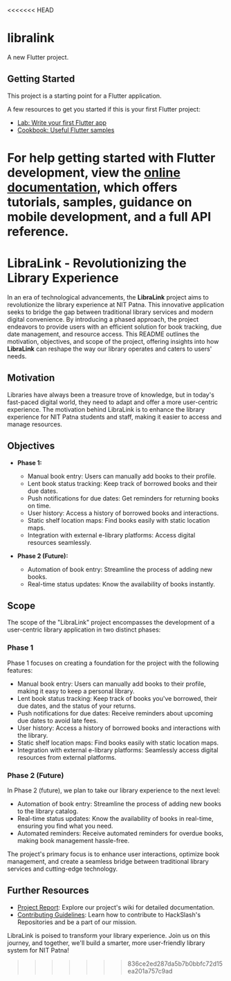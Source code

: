 <<<<<<< HEAD
# libralink

A new Flutter project.

## Getting Started

This project is a starting point for a Flutter application.

A few resources to get you started if this is your first Flutter project:

- [Lab: Write your first Flutter app](https://docs.flutter.dev/get-started/codelab)
- [Cookbook: Useful Flutter samples](https://docs.flutter.dev/cookbook)
  
For help getting started with Flutter development, view the
[online documentation](https://docs.flutter.dev/), which offers tutorials,
samples, guidance on mobile development, and a full API reference.
=======

# LibraLink - Revolutionizing the Library Experience

In an era of technological advancements, the **LibraLink** project aims to revolutionize the library experience at NIT Patna. This innovative application seeks to bridge the gap between traditional library services and modern digital convenience. By introducing a phased approach, the project endeavors to provide users with an efficient solution for book tracking, due date management, and resource access. This README outlines the motivation, objectives, and scope of the project, offering insights into how **LibraLink** can reshape the way our library operates and caters to users' needs.

## Motivation

Libraries have always been a treasure trove of knowledge, but in today's fast-paced digital world, they need to adapt and offer a more user-centric experience. The motivation behind LibraLink is to enhance the library experience for NIT Patna students and staff, making it easier to access and manage resources.

## Objectives

- **Phase 1:**
  - Manual book entry: Users can manually add books to their profile.
  - Lent book status tracking: Keep track of borrowed books and their due dates.
  - Push notifications for due dates: Get reminders for returning books on time.
  - User history: Access a history of borrowed books and interactions.
  - Static shelf location maps: Find books easily with static location maps.
  - Integration with external e-library platforms: Access digital resources seamlessly.

- **Phase 2 (Future):**
  - Automation of book entry: Streamline the process of adding new books.
  - Real-time status updates: Know the availability of books instantly.

## Scope

The scope of the "LibraLink" project encompasses the development of a user-centric library application in two distinct phases:

### Phase 1

Phase 1 focuses on creating a foundation for the project with the following features:

- Manual book entry: Users can manually add books to their profile, making it easy to keep a personal library.
- Lent book status tracking: Keep track of books you've borrowed, their due dates, and the status of your returns.
- Push notifications for due dates: Receive reminders about upcoming due dates to avoid late fees.
- User history: Access a history of borrowed books and interactions with the library.
- Static shelf location maps: Find books easily with static location maps.
- Integration with external e-library platforms: Seamlessly access digital resources from external platforms.

### Phase 2 (Future)

In Phase 2 (future), we plan to take our library experience to the next level:

- Automation of book entry: Streamline the process of adding new books to the library catalog.
- Real-time status updates: Know the availability of books in real-time, ensuring you find what you need.
- Automated reminders: Receive automated reminders for overdue books, making book management hassle-free.

The project's primary focus is to enhance user interactions, optimize book management, and create a seamless bridge between traditional library services and cutting-edge technology.

## Further Resources

- [Project Report](https://docs.google.com/document/d/1uUZW3FmxIXVCHnYtjNlyq6qj5n0Owtyw7LWUReKvxFw/edit?usp=sharing): Explore our project's wiki for detailed documentation.
- [Contributing Guidelines](https://github.com/HackSlashNITP/hackslash-contrib/blob/main/CONTRIBUTING.md): Learn how to contribute to HackSlash's Repositories and be a part of our mission.

LibraLink is poised to transform your library experience. Join us on this journey, and together, we'll build a smarter, more user-friendly library system for NIT Patna!
>>>>>>> 836ce2ed287da5b7b0bbfc72d15ea201a757c9ad
